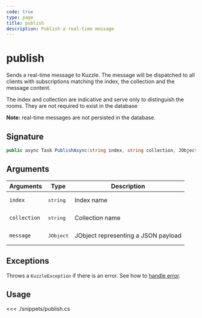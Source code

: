 ```yaml
---
code: true
type: page
title: publish
description: Publish a real-time message
---
```


# publish

Sends a real-time message to Kuzzle. The message will be dispatched to all clients with subscriptions matching the index, the collection and the message content.

The index and collection are indicative and serve only to distinguish the rooms. They are not required to exist in the database

**Note:** real-time messages are not persisted in the database.

## Signature

```csharp
public async Task PublishAsync(string index, string collection, JObject message);
```

## Arguments

| Arguments    | Type               | Description                         |
|--------------|--------------------|-------------------------------------|
| `index`      | <pre>string</pre>  | Index name                          |
| `collection` | <pre>string</pre>  | Collection name                     |
| `message`    | <pre>JObject</pre> | JObject representing a JSON payload |

## Exceptions

Throws a `KuzzleException` if there is an error. See how to [handle error](/sdk/csharp/1/essentials/error-handling).

## Usage

<<< ./snippets/publish.cs
